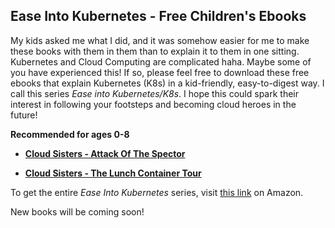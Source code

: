 ## Ease Into Kubernetes - Free Children's Ebooks

My kids asked me what I did, and it was somehow easier for me to make these books with them in them than to explain it to them in one sitting. Kubernetes and Cloud Computing are complicated haha. Maybe some of you have experienced this! If so, please feel free to download these free ebooks that explain Kubernetes (K8s) in a kid-friendly, easy-to-digest way. 
I call this series *Ease into Kubernetes/K8s*. I hope this could spark their interest in following your footsteps and becoming cloud heroes in the future!

**Recommended for ages 0-8**

- **[Cloud Sisters - Attack Of The Spector](https://tinyurl.com/csaotsk8s)**
  
- **[Cloud Sisters - The Lunch Container Tour](https://tinyurl.com/cstlctk8s)**


To get the entire *Ease Into Kubernetes* series, visit [this link](https://www.amazon.com/dp/B0CLKVVZ55?binding=paperback&searchxofy=true&ref_=dbs_s_aps_series_rwt_tpbk&qid=1725651115&sr=8-1) on Amazon.

New books will be coming soon!
